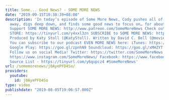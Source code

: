```yaml
---
title: Some... Good News? - SOME MORE NEWS
date: "2019-09-15T10:38:39+08:00"
description: 'In today’s episode of Some More News, Cody pushes all of the bad news
  away, digs deep down, and finds some good news to focus on… for about 20 minutes.
  Support SOME MORE NEWS: http://www.patreon.com/SomeMoreNews Check out our MERCH
  STORE: https://tinyurl.com/y4xxl3zn SUBSCRIBE to SOME MORE NEWS: https://tinyurl.com/ybfx89rh
  Produced by Katy Stoll (@KatyStoll). Written by David C. Bell (@moviehooligan).
  You can subscribe to our podcast EVEN MORE NEWS here: iTunes: https://goo.gl/bveu8q
  Google Play: https://goo.gl/zpnhN9 Soundcloud: https://goo.gl/xMHZYT Stitcher: https://goo.gl/ZFdRhp
  Follow us on social Media! Twitter: https://twitter.com/SomeMoreNews Instagram:
  https://www.instagram.com/SomeMoreNews/ Facebook: https://www.facebook.com/SomeMoreNews/
  Source List - https://tinyurl.com/y6qupcz4 #SomeMoreNews'
url: /somemorenews/j0AyePFD4So/
providers:
  youtube:
    id: j0AyePFD4So
type: video
publishdate: "2019-08-05T19:06:57.000Z"
---
```

